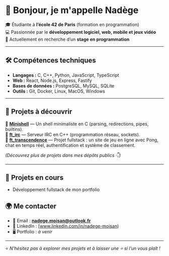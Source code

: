 # 👋 Bonjour, je m'appelle Nadège

🎓 Étudiante à **l’école 42 de Paris** (formation en programmation)  
💻 Passionnée par le **développement logiciel, web, mobile et jeux vidéo**  
🚀 Actuellement en recherche d’un **stage en programmation**  

---

## 🛠️ Compétences techniques

- **Langages :** C, C++, Python, JavaScript, TypeScript  
- **Web :** React, Node.js, Express, Fastify  
- **Bases de données :** PostgreSQL, MySQL, SQLite  
- **Outils :** Git, Docker, Linux, MacOS, Windows 

---

## 📂 Projets à découvrir

🔹 [**Minishell**](https://github.com/naddy22/minishell) — Un shell minimaliste en C (parsing, redirections, pipes, builtins).  
🔹 [**ft_irc**](https://github.com/naddy22/ft_irc) — Serveur IRC en C++ (programmation réseau, sockets).  
🔹 [**ft_transcendence**](https://github.com/naddy22/ft_transcendance) — Projet fullstack : un site de jeu en ligne avec Pong, chat en temps réel, authentification et système de classement.

*(Découvrez plus de projets dans mes dépôts publics 👇)*  

---

## 🔭 Projets en cours

- Développement fullstack de mon portfolio

## 🌍 Me contacter

- 📧 Email : **nadege.moisan@outlook.fr**  
- 💼 LinkedIn : [www.linkedin.com/in/nadege-moisan)  
- 🖥️ Portfolio : *à venir*

---

⭐️ *N’hésitez pas à explorer mes projets et à laisser une ⭐ si l’un vous plaît !*  


<!--
**Naddy22/Naddy22** is a ✨ _special_ ✨ repository because its `README.md` (this file) appears on your GitHub profile.

Here are some ideas to get you started:

- 🔭 I’m currently working on ...
- 🌱 I’m currently learning ...
- 👯 I’m looking to collaborate on ...
- 🤔 I’m looking for help with ...
- 💬 Ask me about ...
- 📫 How to reach me: ...
- 😄 Pronouns: ...
- ⚡ Fun fact: ...
-->

